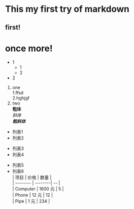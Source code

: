 # This my first try of markdown
## first!
# once more!
* 1
    * 1
    * 2
* 2
1. one  
   1.ffsd  
   2.hghjgf  
3. two  
**粗体**  
*斜体*  
***粗斜体***  
* 列表1  
* 列表2  
+ 列表3  
+ 列表4  
- 列表5  
- 列表6  
| 项目      |    价格 | 数量  |  
| --------  | --------| -- |  
| Computer  | 1600 元 |  5   |  
| Phone     |   12 元 |  12  |  
| Pipe      |    1 元 | 234  |  


